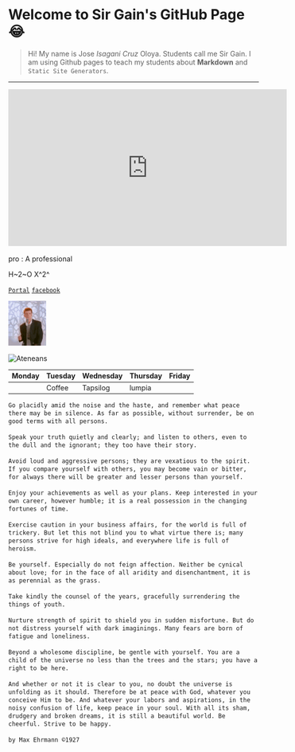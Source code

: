 # Welcome to Sir Gain's GitHub Page :joy:

>Hi! My name is Jose *Isagani Cruz* Oloya. Students call me Sir Gain. I am using Github pages to teach my students about **Markdown** and `Static Site Generators`.
---

<iframe width="560" height="315" src="https://www.youtube.com/embed/N9qYF9DZPdw" title="YouTube video player" frameborder="0" allow="accelerometer; autoplay; clipboard-write; encrypted-media; gyroscope; picture-in-picture" allowfullscreen></iframe>


pro
: A professional

H~2~O
X^2^

[`Portal`](https://jhsportal.adnu.edu.ph) [`facebook`](https://www.facebook.com/sirgain)

![Rick Ashley](rickrolling.gif)

![Ateneans](https://jhsportal.adnu.edu.ph/pluginfile.php/1/theme_remui/section_html/942325426/welcomebg.png)

| Monday | Tuesday | Wednesday | Thursday | Friday |
|--------|---------|-----------|----------|--------|
| | Coffee | Tapsilog | lumpia | |

```
Go placidly amid the noise and the haste, and remember what peace there may be in silence. As far as possible, without surrender, be on good terms with all persons.

Speak your truth quietly and clearly; and listen to others, even to the dull and the ignorant; they too have their story.

Avoid loud and aggressive persons; they are vexatious to the spirit. If you compare yourself with others, you may become vain or bitter, for always there will be greater and lesser persons than yourself.

Enjoy your achievements as well as your plans. Keep interested in your own career, however humble; it is a real possession in the changing fortunes of time.

Exercise caution in your business affairs, for the world is full of trickery. But let this not blind you to what virtue there is; many persons strive for high ideals, and everywhere life is full of heroism.

Be yourself. Especially do not feign affection. Neither be cynical about love; for in the face of all aridity and disenchantment, it is as perennial as the grass.

Take kindly the counsel of the years, gracefully surrendering the things of youth.

Nurture strength of spirit to shield you in sudden misfortune. But do not distress yourself with dark imaginings. Many fears are born of fatigue and loneliness.

Beyond a wholesome discipline, be gentle with yourself. You are a child of the universe no less than the trees and the stars; you have a right to be here.

And whether or not it is clear to you, no doubt the universe is unfolding as it should. Therefore be at peace with God, whatever you conceive Him to be. And whatever your labors and aspirations, in the noisy confusion of life, keep peace in your soul. With all its sham, drudgery and broken dreams, it is still a beautiful world. Be cheerful. Strive to be happy.

by Max Ehrmann ©1927
```
